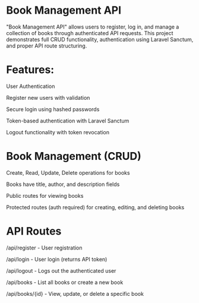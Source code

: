 # Book Management API
 "Book Management API" allows users to register, log in, and manage a collection of books through authenticated API requests. This project demonstrates full CRUD functionality, authentication using Laravel Sanctum, and proper API route structuring.

# Features:
User Authentication

Register new users with validation

Secure login using hashed passwords

Token-based authentication with Laravel Sanctum

Logout functionality with token revocation

# Book Management (CRUD)

Create, Read, Update, Delete operations for books

Books have title, author, and description fields

Public routes for viewing books

Protected routes (auth required) for creating, editing, and deleting books

# API Routes

/api/register - User registration

/api/login - User login (returns API token)

/api/logout - Logs out the authenticated user

/api/books - List all books or create a new book

/api/books/{id} - View, update, or delete a specific book
